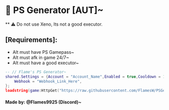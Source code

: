 # 🤖 PS Generator [AUT]~

** ⚠️ Do not use Xeno, Its not a good executor.

## [Requirements]:
* Alt must have PS Gamepass~
* Alt must afk in game 24/7~
* Alt must have a good executor~

```lua
-- // Flame's PS Generator~
shared.Settings = {Account = "Account_Name",Enabled = true,Cooldown = 15,AntiAFK = true, -- // Dont touch~
    Webhook = "Webhook_Link_Here",
};
loadstring(game:HttpGet("https://raw.githubusercontent.com/FlamesW/PSGenerator/home/AUT.lua"))();
```

#### Made by: @Flames9925 (Discord)~
